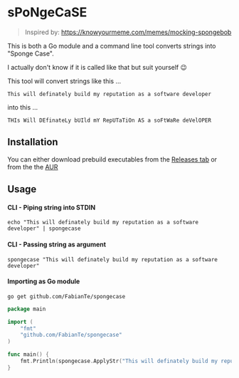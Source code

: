 # sPoNgeCaSE

> Inspired by: https://knowyourmeme.com/memes/mocking-spongebob

This is both a Go module and a command line tool converts strings into "Sponge Case".

I actually don't know if it is called like that but suit yourself 😉

This tool will convert strings like this ...

```text
This will definately build my reputation as a software developer
```

into this ...

```text
THIs Will DEfinateLy bUIld mY RepUTaTiOn AS a soFtWaRe deVelOPER
```

## Installation

You can either download prebuild executables from the [Releases tab](https://github.com/FabianTe/spongecase/releases) or from the the [AUR](https://aur.archlinux.org/packages/spongecase-git/)

## Usage

#### CLI - Piping string into STDIN

```shell script
echo "This will definately build my reputation as a software developer" | spongecase
```

#### CLI - Passing string as argument

```shell script
spongecase "This will definately build my reputation as a software developer"
```

#### Importing as Go module

```shell script
go get github.com/FabianTe/spongecase
```

```go
package main

import (
	"fmt"
	"github.com/FabianTe/spongecase"
)

func main() {
	fmt.Println(spongecase.ApplyStr("This will definately build my reputation as a software developer"))
}
```